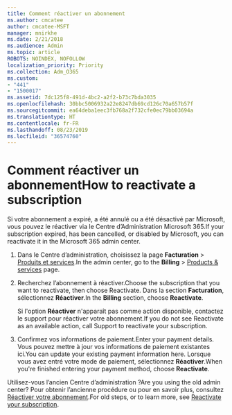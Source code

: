 ```yaml
---
title: Comment réactiver un abonnement
ms.author: cmcatee
author: cmcatee-MSFT
manager: mnirkhe
ms.date: 2/21/2018
ms.audience: Admin
ms.topic: article
ROBOTS: NOINDEX, NOFOLLOW
localization_priority: Priority
ms.collection: Adm_O365
ms.custom:
- "441"
- "1500017"
ms.assetid: 7dc125f8-491d-4bc2-a2f2-b73c7bda3035
ms.openlocfilehash: 30bbc5006932a22e8247db69cd126c70a657b57f
ms.sourcegitcommit: ea64deba1eec3fb768a2f732cfe0ec79bb03694a
ms.translationtype: HT
ms.contentlocale: fr-FR
ms.lasthandoff: 08/23/2019
ms.locfileid: "36574760"
---
```

# <a name="how-to-reactivate-a-subscription"></a><span data-ttu-id="17a22-102">Comment réactiver un abonnement</span><span class="sxs-lookup"><span data-stu-id="17a22-102">How to reactivate a subscription</span></span>

<span data-ttu-id="17a22-103">Si votre abonnement a expiré, a été annulé ou a été désactivé par Microsoft, vous pouvez le réactiver via le Centre d’Administration Microsoft 365.</span><span class="sxs-lookup"><span data-stu-id="17a22-103">If your subscription expired, has been cancelled, or disabled by Microsoft, you can reactivate it in the Microsoft 365 admin center.</span></span>
  
1. <span data-ttu-id="17a22-104">Dans le Centre d’administration, choisissez la page **Facturation** \> [Produits et services](https://go.microsoft.com/fwlink/p/?linkid=842054).</span><span class="sxs-lookup"><span data-stu-id="17a22-104">In the admin center, go to the **Billing** \> [Products & services](https://go.microsoft.com/fwlink/p/?linkid=842054) page.</span></span>

2. <span data-ttu-id="17a22-105">Recherchez l’abonnement à réactiver.</span><span class="sxs-lookup"><span data-stu-id="17a22-105">Choose the subscription that you want to reactivate, then choose Reactivate.</span></span> <span data-ttu-id="17a22-106">Dans la section **Facturation**, sélectionnez **Réactiver**.</span><span class="sxs-lookup"><span data-stu-id="17a22-106">In the **Billing** section, choose **Reactivate**.</span></span>

    <span data-ttu-id="17a22-107">Si l'option **Réactiver** n'apparaît pas comme action disponible, contactez le support pour réactiver votre abonnement.</span><span class="sxs-lookup"><span data-stu-id="17a22-107">If you do not see Reactivate as an available action, call Support to reactivate your subscription.</span></span>

3. <span data-ttu-id="17a22-108">Confirmez vos informations de paiement.</span><span class="sxs-lookup"><span data-stu-id="17a22-108">Enter your payment details.</span></span> <span data-ttu-id="17a22-109">Vous pouvez mettre à jour vos informations de paiement existantes ici.</span><span class="sxs-lookup"><span data-stu-id="17a22-109">You can update your existing payment information here.</span></span> <span data-ttu-id="17a22-110">Lorsque vous avez entré votre mode de paiement, sélectionnez **Réactiver**.</span><span class="sxs-lookup"><span data-stu-id="17a22-110">When you're finished entering your payment method, choose **Reactivate**.</span></span>

<span data-ttu-id="17a22-111">Utilisez-vous l’ancien Centre d’administration ?</span><span class="sxs-lookup"><span data-stu-id="17a22-111">Are you using the old admin center?</span></span> <span data-ttu-id="17a22-112">Pour obtenir l’ancienne procédure ou pour en savoir plus, consultez [Réactiver votre abonnement](https://docs.microsoft.com/office365/admin/subscriptions-and-billing/reactivate-your-subscription).</span><span class="sxs-lookup"><span data-stu-id="17a22-112">For old steps, or to learn more, see [Reactivate your subscription](https://docs.microsoft.com/office365/admin/subscriptions-and-billing/reactivate-your-subscription).</span></span>
